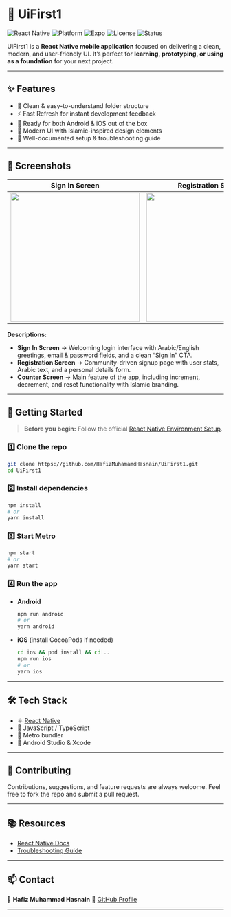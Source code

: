 
# 📱 UiFirst1

![React Native](https://img.shields.io/badge/React%20Native-0.76-blue?logo=react)
![Platform](https://img.shields.io/badge/Platform-Android%20%7C%20iOS-green)
![Expo](https://img.shields.io/badge/Expo-Handled-orange?logo=expo)
![License](https://img.shields.io/badge/License-MIT-lightgrey)
![Status](https://img.shields.io/badge/Status-Active-brightgreen)

UiFirst1 is a **React Native mobile application** focused on delivering a clean, modern, and user-friendly UI.
It’s perfect for **learning, prototyping, or using as a foundation** for your next project.

---

## ✨ Features

* 📂 Clean & easy-to-understand folder structure
* ⚡ Fast Refresh for instant development feedback
* 📱 Ready for both Android & iOS out of the box
* 🎨 Modern UI with Islamic-inspired design elements
* 📝 Well-documented setup & troubleshooting guide

---

## 📸 Screenshots

|                                               Sign In Screen                                              |                                            Registration Screen                                            |                                            Counter Main Screen                                            |
| :-------------------------------------------------------------------------------------------------------: | :-------------------------------------------------------------------------------------------------------: | :-------------------------------------------------------------------------------------------------------: |
| <img width="300" src="https://github.com/user-attachments/assets/ba20d096-eb02-46c3-9938-0eb6d23a2bae" /> | <img width="300" src="https://github.com/user-attachments/assets/b53ea581-102b-40e9-9082-b398fe66c277" /> | <img width="300" src="https://github.com/user-attachments/assets/ad05e82a-b1f9-4445-af89-e86e805002a7" /> |

**Descriptions:**

* **Sign In Screen** → Welcoming login interface with Arabic/English greetings, email & password fields, and a clean “Sign In” CTA.
* **Registration Screen** → Community-driven signup page with user stats, Arabic text, and a personal details form.
* **Counter Screen** → Main feature of the app, including increment, decrement, and reset functionality with Islamic branding.

---

## 🚀 Getting Started

> **Before you begin:** Follow the official [React Native Environment Setup](https://reactnative.dev/docs/set-up-your-environment).

### 1️⃣ Clone the repo

```sh
git clone https://github.com/HafizMuhamamdHasnain/UiFirst1.git
cd UiFirst1
```

### 2️⃣ Install dependencies

```sh
npm install
# or
yarn install
```

### 3️⃣ Start Metro

```sh
npm start
# or
yarn start
```

### 4️⃣ Run the app

* **Android**

  ```sh
  npm run android
  # or
  yarn android
  ```
* **iOS** (install CocoaPods if needed)

  ```sh
  cd ios && pod install && cd ..
  npm run ios
  # or
  yarn ios
  ```

---

## 🛠️ Tech Stack

* ⚛️ [React Native](https://reactnative.dev/)
* 📜 JavaScript / TypeScript
* 🚀 Metro bundler
* 📱 Android Studio & Xcode

---

## 🤝 Contributing

Contributions, suggestions, and feature requests are always welcome.
Feel free to fork the repo and submit a pull request.

---

## 📚 Resources

* [React Native Docs](https://reactnative.dev/docs/getting-started)
* [Troubleshooting Guide](https://reactnative.dev/docs/troubleshooting)

---

## 📫 Contact

👤 **Hafiz Muhammad Hasnain**
🔗 [GitHub Profile](https://github.com/HafizMuhamamdHasnain)

---

